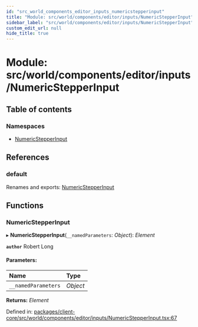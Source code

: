 ```yaml
---
id: "src_world_components_editor_inputs_numericstepperinput"
title: "Module: src/world/components/editor/inputs/NumericStepperInput"
sidebar_label: "src/world/components/editor/inputs/NumericStepperInput"
custom_edit_url: null
hide_title: true
---
```


# Module: src/world/components/editor/inputs/NumericStepperInput

## Table of contents

### Namespaces

- [NumericStepperInput](src_world_components_editor_inputs_numericstepperinput.numericstepperinput.md)

## References

### default

Renames and exports: [NumericStepperInput](src_world_components_editor_inputs_numericstepperinput.md#numericstepperinput)

## Functions

### NumericStepperInput

▸ **NumericStepperInput**(`__namedParameters`: *Object*): *Element*

**`author`** Robert Long

#### Parameters:

Name | Type |
:------ | :------ |
`__namedParameters` | *Object* |

**Returns:** *Element*

Defined in: [packages/client-core/src/world/components/editor/inputs/NumericStepperInput.tsx:67](https://github.com/xr3ngine/xr3ngine/blob/673ad6a5f/packages/client-core/src/world/components/editor/inputs/NumericStepperInput.tsx#L67)
